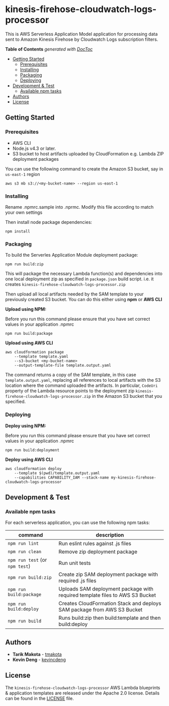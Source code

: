 # kinesis-firehose-cloudwatch-logs-processor

This is AWS Serverless Application Model application for processing data sent to Amazon Kinesis Firehose by Cloudwatch Logs subscription filters.

<!-- START doctoc generated TOC please keep comment here to allow auto update -->
<!-- DON'T EDIT THIS SECTION, INSTEAD RE-RUN doctoc TO UPDATE -->
**Table of Contents**  *generated with [DocToc](https://github.com/thlorenz/doctoc)*

- [Getting Started](#getting-started)
  - [Prerequisites](#prerequisites)
  - [Installing](#installing)
  - [Packaging](#packaging)
  - [Deploying](#deploying)
- [Development & Test](#development--test)
  - [Available npm tasks](#available-npm-tasks)
- [Authors](#authors)
- [License](#license)

<!-- END doctoc generated TOC please keep comment here to allow auto update -->

## Getting Started

### Prerequisites
- AWS CLI
- Node.js v4.3 or later.
- S3 bucket to host artifacts uploaded by CloudFormation e.g. Lambda ZIP deployment packages

You can use the following command to create the Amazon S3 bucket, say in `us-east-1` region
```
aws s3 mb s3://<my-bucket-name> --region us-east-1
```

### Installing

Rename .npmrc.sample into .nprmc.
Modify this file according to match your own settings

Then install node package dependencies:
```
npm install
```

### Packaging
To build the Serverles Application Module deployment package:
```
npm run build:zip
```
This will package the necessary Lambda function(s) and dependencies into one local deployment zip as specified in `package.json` build script. i.e. it creates `kinesis-firehose-cloudwatch-logs-processor.zip`

Then upload all local artifacts needed by the SAM template to your previously created S3 bucket.
You can do this either using **npm** or **AWS CLI**

**Upload using NPM:**

Before you run this command please ensure that you have set correct values in your application .npmrc
```
npm run build:package
```

**Upload using AWS CLI**
```
aws cloudformation package
    --template template.yaml
    --s3-bucket <my-bucket-name>
    --output-template-file template.output.yaml
```

The command returns a copy of the SAM template, in this case `template.output.yaml`, replacing all references to local artifacts with the S3 location where the command uploaded the artifacts. In particular, `CodeUri` property of the Lambda resource points to the deployment zip `kinesis-firehose-cloudwatch-logs-processor.zip` in the Amazon S3 bucket that you specified.

### Deploying
**Deploy using NPM:**

Before you run this command please ensure that you have set correct values in your application .npmrc
```
npm run build:deployment
```

**Deploy using AWS CLI**

```
aws cloudformation deploy
    --template $(pwd)/template.output.yaml
    --capabilities CAPABILITY_IAM --stack-name my-kinesis-firehose-cloudwatch-logs-processor
```

## Development & Test

### Available npm tasks
For each serverless application, you can use the following npm tasks:

| command | description |
| --- | --- |
| `npm run lint` | Run eslint rules against .js files |
| `npm run clean` | Remove zip deployment package |
| `npm run test` (or `npm test`) | Run unit tests |
| `npm run build:zip` | Create zip SAM deployment package with required .js files |
| `npm run build:package` | Uploads SAM deployment package with required template files to AWS S3 Bucket|
| `npm run build:deploy` | Creates CloudFormation Stack and deploys SAM package from AWS S3 Bucket|
| `npm run build` | Runs build:zip then build:template and then build:deploy|

## Authors
* **Tarik Makota** - [tmakota](https://github.com/tmakota)
* **Kevin Deng** - [kevincdeng](https://github.com/kevincdeng)


## License
The `kinesis-firehose-cloudwatch-logs-processor` AWS Lambda blueprints & application templates are released under the Apache 2.0 license. Details can be found in the [LICENSE](LICENSE.txt) file.
